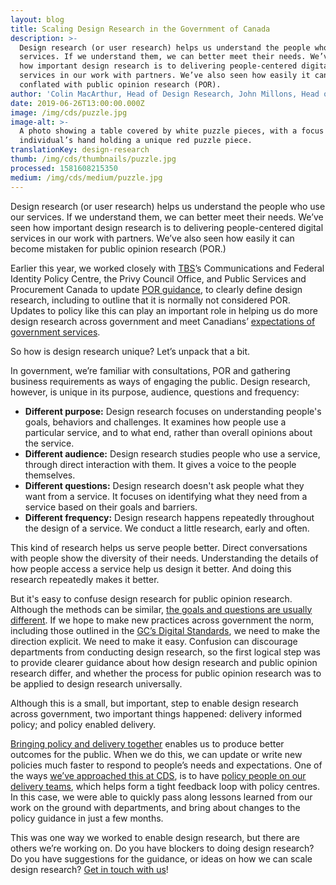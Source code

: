 ```yaml
---
layout: blog
title: Scaling Design Research in the Government of Canada
description: >-
  Design research (or user research) helps us understand the people who use our
  services. If we understand them, we can better meet their needs. We’ve seen
  how important design research is to delivering people-centered digital
  services in our work with partners. We’ve also seen how easily it can become
  conflated with public opinion research (POR).
author: 'Colin MacArthur, Head of Design Research, John Millons, Head of Policy'
date: 2019-06-26T13:00:00.000Z
image: /img/cds/puzzle.jpg
image-alt: >-
  A photo showing a table covered by white puzzle pieces, with a focus on an
  individual’s hand holding a unique red puzzle piece.
translationKey: design-research
thumb: /img/cds/thumbnails/puzzle.jpg
processed: 1581608215350
medium: /img/cds/medium/puzzle.jpg
---
```

Design research (or user research) helps us understand the people who use our services. If we understand them, we can better meet their needs. We’ve seen how important design research is to delivering people-centered digital services in our work with partners. We’ve also seen how easily it can become mistaken for public opinion research (POR.) 

Earlier this year, we worked closely with [TBS](https://www.canada.ca/en/treasury-board-secretariat.html)’s Communications and Federal Identity Policy Centre, the Privy Council Office, and Public Services and Procurement Canada to update [POR guidance](https://www.canada.ca/en/treasury-board-secretariat/services/government-communications/public-opinion-research-government.html), to clearly define design research, including to outline that it is normally not considered POR. Updates to policy like this can play an important role in helping us do more design research across government and meet Canadians’ [expectations of government services](https://digital.canada.ca/roadmap-2025/?utm_source=blog&utm_medium=Blog&utm_campaign=roadmap-launch-initial). 

So how is design research unique? Let’s unpack that a bit.

In government, we’re familiar with consultations, POR and gathering business requirements as ways of engaging the public. Design research, however, is unique in its purpose, audience, questions and frequency:

* **Different purpose:** Design research focuses on understanding people's goals, behaviors and challenges. It examines how people use a particular service, and to what end, rather than overall opinions about the service.
* **Different audience:** Design research studies people who use a service, through direct interaction with them. It gives a voice to the people themselves.
* **Different questions:** Design research doesn't ask people what they want from a service. It focuses on identifying what they need from a service based on their goals and barriers. 
* **Different frequency:** Design research happens repeatedly throughout the design of a service. We conduct a little research, early and often.

This kind of research helps us serve people better. Direct conversations with people show the diversity of their needs. Understanding the details of how people access a service help us design it better. And doing this research repeatedly makes it better.

But it's easy to confuse design research for public opinion research. Although the methods can be similar, [the goals and questions are usually different](https://digital.canada.ca/2018/10/26/building-a-research-plan/). If we hope to make new practices across government the norm, including those outlined in the [GC’s Digital Standards](https://www.canada.ca/en/government/system/digital-government/government-canada-digital-standards.html), we need to make the direction explicit. We need to make it easy. Confusion can discourage departments from conducting design research, so the first logical step was to provide clearer guidance about how design research and public opinion research differ, and whether the process for public opinion research was to be applied to design research universally. 

Although this is a small, but important, step to enable design research across government, two important things happened: delivery informed policy; and policy enabled delivery. 

[Bringing policy and delivery together](https://sfadigital.blog.gov.uk/2017/03/24/dont-bring-policy-and-delivery-closer-together-make-them-the-same-thing/) enables us to produce better outcomes for the public. When we do this, we can update or write new policies much faster to respond to people’s needs and expectations. One of the ways [we’ve approached this at CDS](https://digital.canada.ca/2018/09/07/policy/), is to have [policy people on our delivery teams](https://gds.blog.gov.uk/2017/01/09/making-policy-an-integral-part-of-digital-delivery-teams/), which helps form a tight feedback loop with policy centres. In this case, we were able to quickly pass along lessons learned from our work on the ground with departments, and bring about changes to the policy guidance in just a few months. 

This was one way we worked to enable design research, but there are others we’re working on. Do you have blockers to doing design research? Do you have suggestions for the guidance, or ideas on how we can scale design research? [Get in touch with us](https://twitter.com/CDS_GC)!



